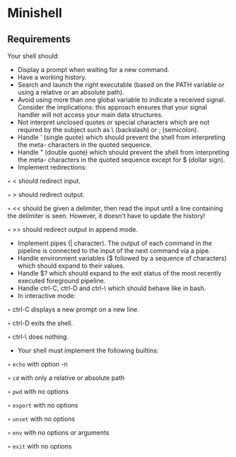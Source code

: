 # Minishell

## Requirements

Your shell should:

- Display a prompt when waiting for a new command.
- Have a working history.
- Search and launch the right executable (based on the PATH variable or using a
relative or an absolute path).
- Avoid using more than one global variable to indicate a received signal. Consider
the implications: this approach ensures that your signal handler will not access your
main data structures.
- Not interpret unclosed quotes or special characters which are not required by the
subject such as \ (backslash) or ; (semicolon).
- Handle ’ (single quote) which should prevent the shell from interpreting the meta-
characters in the quoted sequence.
- Handle " (double quote) which should prevent the shell from interpreting the meta-
characters in the quoted sequence except for $ (dollar sign).
- Implement redirections:

◦ < should redirect input.

◦ > should redirect output.

◦ << should be given a delimiter, then read the input until a line containing the
delimiter is seen. However, it doesn’t have to update the history!

◦ >> should redirect output in append mode.

- Implement pipes (| character). The output of each command in the pipeline is
connected to the input of the next command via a pipe.
- Handle environment variables ($ followed by a sequence of characters) which
should expand to their values.
- Handle $? which should expand to the exit status of the most recently executed
foreground pipeline.
- Handle ctrl-C, ctrl-D and ctrl-\ which should behave like in bash.
- In interactive mode:

◦ ctrl-C displays a new prompt on a new line.

◦ ctrl-D exits the shell.

◦ ctrl-\ does nothing.

- Your shell must implement the following builtins:

◦ `echo` with option -n

◦ `cd` with only a relative or absolute path

◦ `pwd` with no options

◦ `export` with no options

◦ `unset` with no options

◦ `env` with no options or arguments

◦ `exit` with no options
